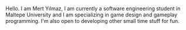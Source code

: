 Hello. I am Mert Yılmaz, I am currently a software engineering student in Maltepe University and I am specializing in game design and gameplay programming. I'm also open to developing other small time stuff for fun.
